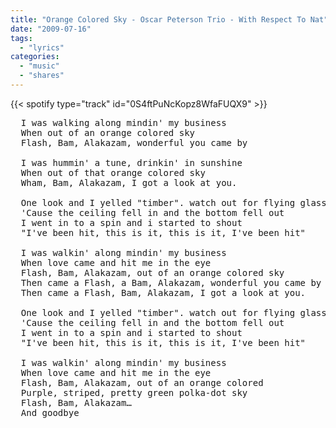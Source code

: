 ```yaml
---
title: "Orange Colored Sky - Oscar Peterson Trio - With Respect To Nat"
date: "2009-07-16"
tags:
  - "lyrics"
categories:
  - "music"
  - "shares"
---
```


{{< spotify type="track" id="0S4ftPuNcKopz8WfaFUQX9" >}}

<pre>
  I was walking along mindin' my business
  When out of an orange colored sky
  Flash, Bam, Alakazam, wonderful you came by

  I was hummin' a tune, drinkin' in sunshine
  When out of that orange colored sky
  Wham, Bam, Alakazam, I got a look at you.

  One look and I yelled "timber". watch out for flying glass
  'Cause the ceiling fell in and the bottom fell out
  I went in to a spin and i started to shout
  "I've been hit, this is it, this is it, I've been hit"

  I was walkin' along mindin' my business
  When love came and hit me in the eye
  Flash, Bam, Alakazam, out of an orange colored sky
  Then came a Flash, a Bam, Alakazam, wonderful you came by
  Then came a Flash, Bam, Alakazam, I got a look at you.

  One look and I yelled "timber". watch out for flying glass
  'Cause the ceiling fell in and the bottom fell out
  I went in to a spin and i started to shout
  "I've been hit, this is it, this is it, I've been hit"

  I was walkin' along mindin' my business
  When love came and hit me in the eye
  Flash, Bam, Alakazam, out of an orange colored
  Purple, striped, pretty green polka-dot sky
  Flash, Bam, Alakazam…
  And goodbye
</pre>